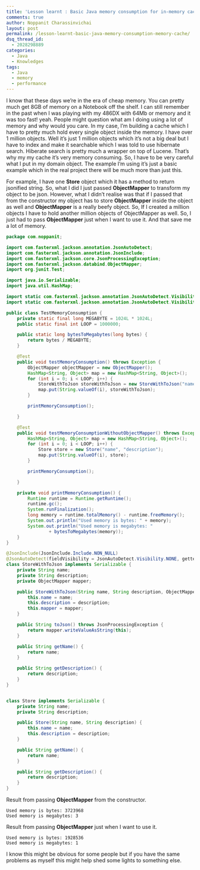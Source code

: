 ```yaml
---
title: 'Lesson learnt : Basic Java memory consumption for in-memory cache.'
comments: true
author: Noppanit Charassinvichai
layout: post
permalink: /lesson-learnt-basic-java-memory-consumption-memory-cache/
dsq_thread_id:
  - 2028298889
categories:
  - Java
  - Knowledges
tags:
  - Java
  - memory
  - performance
---
```

I know that these days we&#8217;re in the era of cheap memory. You can pretty much get 8GB of memory on a Notebook off the shelf. I can still remember in the past when I was playing with my 486DX with 64Mb or memory and it was too fast! yeah. People might question what am I doing using a lot of memory and why would you care. In my case, I&#8217;m building a cache which I have to pretty much hold every single object inside the memory. I have over 1 million objects. Well it&#8217;s just 1 million objects which it&#8217;s not a big deal but I have to index and make it searchable which I was told to use hibernate search. Hiberate search is pretty much a wrapper on top of Lucene. That&#8217;s why my my cache it&#8217;s very memory consuming. So, I have to be very careful what I put in my domain object. The example I&#8217;m using it&#8217;s just a basic example which in the real project there will be much more than just this. 

For example, I have one **Store** object which it has a method to return jsonified string. So, what I did I just passed **ObjectMapper** to transform my object to be json. However, what I didn&#8217;t realise was that if I passed that from the constructor my object has to store **ObjectMapper** inside the object as well and **ObjectMapper** is a really beefy object. So, If I created a million objects I have to hold another million objects of ObjectMapper as well. So, I just had to pass **ObjectMapper** just when I want to use it. And that save me a lot of memory.

``` java
package com.noppanit;

import com.fasterxml.jackson.annotation.JsonAutoDetect;
import com.fasterxml.jackson.annotation.JsonInclude;
import com.fasterxml.jackson.core.JsonProcessingException;
import com.fasterxml.jackson.databind.ObjectMapper;
import org.junit.Test;

import java.io.Serializable;
import java.util.HashMap;

import static com.fasterxml.jackson.annotation.JsonAutoDetect.Visibility.ANY;
import static com.fasterxml.jackson.annotation.JsonAutoDetect.Visibility.NONE;

public class TestMemoryConsumption {
    private static final long MEGABYTE = 1024L * 1024L;
    public static final int LOOP = 1000000;

    public static long bytesToMegabytes(long bytes) {
        return bytes / MEGABYTE;
    }

    @Test
    public void testMemoryConsumption() throws Exception {
        ObjectMapper objectMapper = new ObjectMapper();
        HashMap<String, Object> map = new HashMap<String, Object>();
        for (int i = 0; i < LOOP; i++) {
            StoreWithToJson storeWithToJson = new StoreWithToJson("name", "description", objectMapper);
            map.put(String.valueOf(i), storeWithToJson);
        }

        printMemoryConsumption();

    }

    @Test
    public void testMemoryConsumptionWithoutObjectMapper() throws Exception {
        HashMap<String, Object> map = new HashMap<String, Object>();
        for (int i = 0; i < LOOP; i++) {
            Store store = new Store("name", "description");
            map.put(String.valueOf(i), store);
        }

        printMemoryConsumption();

    }

    private void printMemoryConsumption() {
        Runtime runtime = Runtime.getRuntime();
        runtime.gc();
        System.runFinalization();
        long memory = runtime.totalMemory() - runtime.freeMemory();
        System.out.println("Used memory is bytes: " + memory);
        System.out.println("Used memory is megabytes: "
                + bytesToMegabytes(memory));
    }
}

@JsonInclude(JsonInclude.Include.NON_NULL)
@JsonAutoDetect(fieldVisibility = JsonAutoDetect.Visibility.NONE, getterVisibility = ANY, setterVisibility = NONE)
class StoreWithToJson implements Serializable {
    private String name;
    private String description;
    private ObjectMapper mapper;

    public StoreWithToJson(String name, String description, ObjectMapper mapper) {
        this.name = name;
        this.description = description;
        this.mapper = mapper;
    }

    public String toJson() throws JsonProcessingException {
        return mapper.writeValueAsString(this);
    }

    public String getName() {
        return name;
    }

    public String getDescription() {
        return description;
    }
}


class Store implements Serializable {
    private String name;
    private String description;

    public Store(String name, String description) {
        this.name = name;
        this.description = description;
    }

    public String getName() {
        return name;
    }

    public String getDescription() {
        return description;
    }
}
```


Result from passing **ObjectMapper** from the constructor.

```
Used memory is bytes: 3723968
Used memory is megabytes: 3
```

Result from passing **ObjectMapper** just when I want to use it.

```
Used memory is bytes: 1928536
Used memory is megabytes: 1
```

I know this might be obvious for some people but if you have the same problems as myself this might help shed some lights to something else.
